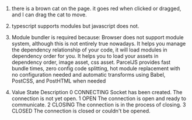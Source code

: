 1. there is a brown cat on the page. it goes red when clicked or dragged, and I can drag the cat to move.
2. typescript supports modules but javascript does not.

3. Module bundler is required because: Browser does not support module system, although this is not entirely true nowadays. It helps you manage the dependency relationship of your code, it will load modules in dependency order for you. It helps you to load your assets in dependency order, image asset, css asset.
ParcelJS provides fast bundle times, zero config code splitting, hot module replacement with no configuration needed and automatic transforms using Babel, PostCSS, and PostHTML when needed

4. Value	State	Description
0	CONNECTING	Socket has been created. The connection is not yet open.
1	OPEN	The connection is open and ready to communicate.
2	CLOSING	The connection is in the process of closing.
3	CLOSED	The connection is closed or couldn't be opened.